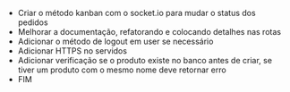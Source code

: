 - Criar o método kanban com o socket.io para mudar o status dos pedidos
- Melhorar a documentação, refatorando e colocando detalhes nas rotas
- Adicionar o método de logout em user se necessário
- Adicionar HTTPS no servidos
- Adicionar verificação se o produto existe no banco antes de criar, se tiver um produto com o mesmo nome deve retornar erro
- FIM 